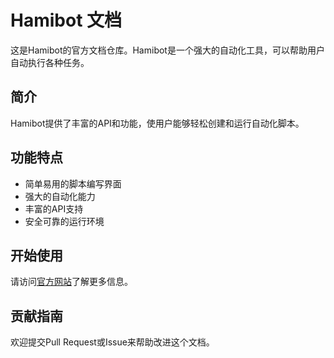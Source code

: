# Hamibot 文档

这是Hamibot的官方文档仓库。Hamibot是一个强大的自动化工具，可以帮助用户自动执行各种任务。

## 简介

Hamibot提供了丰富的API和功能，使用户能够轻松创建和运行自动化脚本。

## 功能特点

- 简单易用的脚本编写界面
- 强大的自动化能力
- 丰富的API支持
- 安全可靠的运行环境

## 开始使用

请访问[官方网站](https://hamibot.com)了解更多信息。

## 贡献指南

欢迎提交Pull Request或Issue来帮助改进这个文档。
